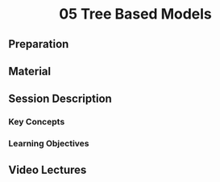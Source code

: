 <h1 align="center">05 Tree Based Models</h1>

## Preparation



## Material



## Session Description



### Key Concepts



### Learning Objectives



## Video Lectures

